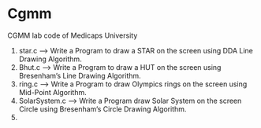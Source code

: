 # Cgmm
CGMM lab code of Medicaps University 

1) star.c --> Write a Program to draw a STAR on the screen using DDA Line Drawing Algorithm.
2) Bhut.c --> Write a Program to draw a HUT on the screen using Bresenham’s Line Drawing Algorithm.
3) ring.c --> Write a Program to draw Olympics rings on the screen using Mid-Point Algorithm.
4) SolarSystem.c --> Write a Program draw Solar System on the screen Circle using Bresenham’s Circle Drawing Algorithm. 
5) 

